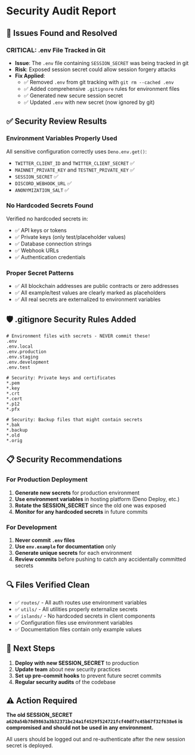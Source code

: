 # Security Audit Report

## 🚨 Issues Found and Resolved

### **CRITICAL: .env File Tracked in Git**
- **Issue**: The `.env` file containing `SESSION_SECRET` was being tracked in git
- **Risk**: Exposed session secret could allow session forgery attacks
- **Fix Applied**:
  - ✅ Removed `.env` from git tracking with `git rm --cached .env`
  - ✅ Added comprehensive `.gitignore` rules for environment files
  - ✅ Generated new secure session secret
  - ✅ Updated `.env` with new secret (now ignored by git)

## ✅ Security Review Results

### **Environment Variables Properly Used**
All sensitive configuration correctly uses `Deno.env.get()`:
- `TWITTER_CLIENT_ID` and `TWITTER_CLIENT_SECRET` ✅
- `MAINNET_PRIVATE_KEY` and `TESTNET_PRIVATE_KEY` ✅ 
- `SESSION_SECRET` ✅
- `DISCORD_WEBHOOK_URL` ✅
- `ANONYMIZATION_SALT` ✅

### **No Hardcoded Secrets Found**
Verified no hardcoded secrets in:
- ✅ API keys or tokens
- ✅ Private keys (only test/placeholder values)
- ✅ Database connection strings
- ✅ Webhook URLs
- ✅ Authentication credentials

### **Proper Secret Patterns**
- ✅ All blockchain addresses are public contracts or zero addresses
- ✅ All example/test values are clearly marked as placeholders
- ✅ All real secrets are externalized to environment variables

## 🛡️ .gitignore Security Rules Added

```gitignore
# Environment files with secrets - NEVER commit these!
.env
.env.local
.env.production
.env.staging
.env.development
.env.test

# Security: Private keys and certificates
*.pem
*.key
*.crt
*.cert
*.p12
*.pfx

# Security: Backup files that might contain secrets
*.bak
*.backup
*.old
*.orig
```

## 📋 Security Recommendations

### **For Production Deployment**
1. **Generate new secrets** for production environment
2. **Use environment variables** in hosting platform (Deno Deploy, etc.)
3. **Rotate the SESSION_SECRET** since the old one was exposed
4. **Monitor for any hardcoded secrets** in future commits

### **For Development**
1. **Never commit `.env` files**
2. **Use `env.example` for documentation** only
3. **Generate unique secrets** for each environment
4. **Review commits** before pushing to catch any accidentally committed secrets

## 🔍 Files Verified Clean

- ✅ `routes/` - All auth routes use environment variables
- ✅ `utils/` - All utilities properly externalize secrets
- ✅ `islands/` - No hardcoded secrets in client components
- ✅ Configuration files use environment variables
- ✅ Documentation files contain only example values

## 🚀 Next Steps

1. **Deploy with new SESSION_SECRET** to production
2. **Update team** about new security practices
3. **Set up pre-commit hooks** to prevent future secret commits
4. **Regular security audits** of the codebase

## ⚠️ Action Required

**The old SESSION_SECRET `a620a54b78d9863a3b32371bc24a1f4529f524721fcf40df7c45b67f32f638e6` is compromised and should not be used in any environment.**

All users should be logged out and re-authenticate after the new session secret is deployed. 